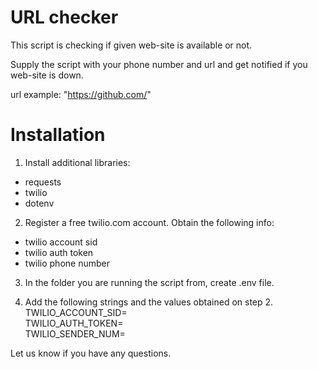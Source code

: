# URL checker

This script is checking if given web-site is available or not.

Supply the script with your phone number and url and get notified if you web-site is down.

url example: "https://github.com/"


# Installation

1. Install additional libraries:
 - requests
 - twilio
 - dotenv
 
2. Register a free twilio.com account. Obtain the following info:
 - twilio account sid
 - twilio auth token
 - twilio phone number

3. In the folder you are running the script from, create .env file.

4. Add the following strings and the values obtained on step 2.  
  TWILIO_ACCOUNT_SID=  
  TWILIO_AUTH_TOKEN=  
  TWILIO_SENDER_NUM=  

  Let us know if you have any questions.
